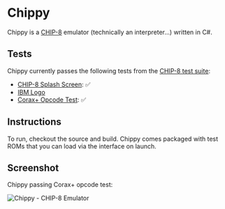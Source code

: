 # Chippy

Chippy is a [CHIP-8](https://en.wikipedia.org/wiki/CHIP-8) emulator (technically an interpreter...) written in C#.

## Tests

Chippy currently passes the following tests from the [CHIP-8 test suite](https://github.com/Timendus/chip8-test-suite?tab=readme-ov-file):

- [CHIP-8 Splash Screen](https://github.com/Timendus/chip8-test-suite?tab=readme-ov-file#chip-8-splash-screen): ✅
- [IBM Logo](https://github.com/Timendus/chip8-test-suite#ibm-logo)
- [Corax+ Opcode Test](https://github.com/Timendus/chip8-test-suite#corax-opcode-test): ✅

## Instructions

To run, checkout the source and build. Chippy comes packaged with test ROMs that you can load via the interface on launch.

## Screenshot

Chippy passing Corax+ opcode test:

![Chippy - CHIP-8 Emulator](https://github.com/user-attachments/assets/fd822186-6501-4946-bf4a-d324df607d8b)